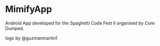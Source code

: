 # MimifyApp

Android App developed for the Spaghetti Code Fest II organised by Core Dumped.

logo by @guzmanmartin1
